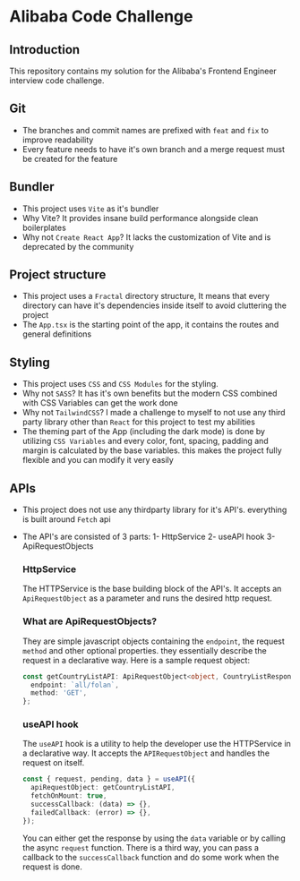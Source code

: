 # Alibaba Code Challenge

## Introduction

This repository contains my solution for the Alibaba's Frontend Engineer interview code challenge.

## Git

- The branches and commit names are prefixed with `feat` and `fix` to improve readability
- Every feature needs to have it's own branch and a merge request must be created for the feature

## Bundler

- This project uses `Vite` as it's bundler
- Why Vite? It provides insane build performance alongside clean boilerplates
- Why not `Create React App`? It lacks the customization of Vite and is deprecated by the community

## Project structure

- This project uses a `Fractal` directory structure, It means that every directory can have it's dependencies inside itself to avoid cluttering the project
- The `App.tsx` is the starting point of the app, it contains the routes and general definitions

## Styling

- This project uses `CSS` and `CSS Modules` for the styling.
- Why not `SASS`? It has it's own benefits but the modern CSS combined with CSS Variables can get the work done
- Why not `TailwindCSS`? I made a challenge to myself to not use any third party library other than `React` for this project to test my abilities
- The theming part of the App (including the dark mode) is done by utilizing `CSS Variables` and every color, font, spacing, padding and margin is calculated by the base variables. this makes the project fully flexible and you can modify it very easily

## APIs

- This project does not use any thirdparty library for it's API's. everything is built around `Fetch` api
- The API's are consisted of 3 parts:
  1- HttpService
  2- useAPI hook
  3- ApiRequestObjects

  ### HttpService

  The HTTPService is the base building block of the API's. It accepts an `ApiRequestObject` as a parameter and runs the desired http request.

  ### What are ApiRequestObjects?

  They are simple javascript objects containing the `endpoint`, the request `method` and other optional properties. they essentially describe the request in a declarative way.
  Here is a sample request object:

  ```typescript
  const getCountryListAPI: ApiRequestObject<object, CountryListResponse> = {
    endpoint: `all/folan`,
    method: 'GET',
  };
  ```

  ### useAPI hook

  The `useAPI` hook is a utility to help the developer use the HTTPService in a declarative way. It accepts the `APIRequestObject` and handles the request on itself.

  ```typescript
  const { request, pending, data } = useAPI({
    apiRequestObject: getCountryListAPI,
    fetchOnMount: true,
    successCallback: (data) => {},
    failedCallback: (error) => {},
  });
  ```

  You can either get the response by using the `data` variable or by calling the async `request` function.
  There is a third way, you can pass a callback to the `successCallback` function and do some work when the request is done.
